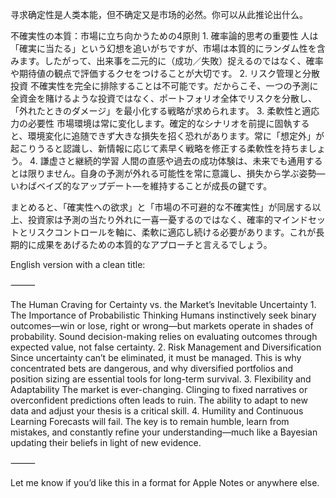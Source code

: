 寻求确定性是人类本能，但不确定又是市场的必然。你可以从此推论出什么。

不確実性の本質：市場に立ち向かうための4原則
	1.	確率論的思考の重要性
人は「確実に当たる」という幻想を追いがちですが、市場は本質的にランダム性を含みます。したがって、出来事を二元的に（成功／失敗）捉えるのではなく、確率や期待値の観点で評価するクセをつけることが大切です。
	2.	リスク管理と分散投資
不確実性を完全に排除することは不可能です。だからこそ、一つの予測に全資金を賭けるような投資ではなく、ポートフォリオ全体でリスクを分散し、「外れたときのダメージ」を最小化する戦略が求められます。
	3.	柔軟性と適応力の必要性
市場環境は常に変化します。確定的なシナリオを前提に固執すると、環境変化に追随できず大きな損失を招く恐れがあります。常に「想定外」が起こりうると認識し、新情報に応じて素早く戦略を修正する柔軟性を持ちましょう。
	4.	謙虚さと継続的学習
人間の直感や過去の成功体験は、未来でも通用するとは限りません。自身の予測が外れる可能性を常に意識し、損失から学ぶ姿勢—いわばベイズ的なアップデート—を維持することが成長の鍵です。

まとめると、「確実性への欲求」と「市場の不可避的な不確実性」が同居する以上、投資家は予測の当たり外れに一喜一憂するのではなく、確率的マインドセットとリスクコントロールを軸に、柔軟に適応し続ける必要があります。これが長期的に成果をあげるための本質的なアプローチと言えるでしょう。

English version with a clean title:

⸻

The Human Craving for Certainty vs. the Market’s Inevitable Uncertainty
	1.	The Importance of Probabilistic Thinking
Humans instinctively seek binary outcomes—win or lose, right or wrong—but markets operate in shades of probability. Sound decision-making relies on evaluating outcomes through expected value, not false certainty.
	2.	Risk Management and Diversification
Since uncertainty can’t be eliminated, it must be managed. This is why concentrated bets are dangerous, and why diversified portfolios and position sizing are essential tools for long-term survival.
	3.	Flexibility and Adaptability
The market is ever-changing. Clinging to fixed narratives or overconfident predictions often leads to ruin. The ability to adapt to new data and adjust your thesis is a critical skill.
	4.	Humility and Continuous Learning
Forecasts will fail. The key is to remain humble, learn from mistakes, and constantly refine your understanding—much like a Bayesian updating their beliefs in light of new evidence.

⸻

Let me know if you’d like this in a format for Apple Notes or anywhere else.
